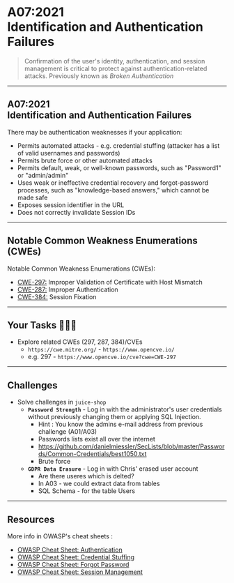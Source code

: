 # A07:2021<br>Identification and Authentication Failures

>Confirmation of the user's identity, authentication, and session management is critical to protect against authentication-related attacks. Previously known as _Broken Authentication_

---
## A07:2021<br>Identification and Authentication Failures

There may be authentication weaknesses if your application:

- Permits automated attacks - e.g. credential stuffing (attacker has a list of valid usernames and passwords)<!-- .element: style="font-size:0.8em"-->
- Permits brute force or other automated attacks<!-- .element: style="font-size:0.8em"-->
- Permits default, weak, or well-known passwords, such as "Password1" or "admin/admin"<!-- .element: style="font-size:0.8em"-->
- Uses weak or ineffective credential recovery and forgot-password processes, such as "knowledge-based answers," which cannot be made safe<!-- .element: style="font-size:0.8em"-->
- Exposes session identifier in the URL<!-- .element: style="font-size:0.8em"-->
- Does not correctly invalidate Session IDs<!-- .element: style="font-size:0.8em"-->

---
## Notable Common Weakness Enumerations (CWEs)

Notable Common Weakness Enumerations (CWEs):

- [CWE-297:](https://cwe.mitre.org/data/definitions/297.html)
Improper Validation of Certificate with Host Mismatch
- [CWE-287:](https://cwe.mitre.org/data/definitions/287.html)
Improper Authentication
- [CWE-384:](https://cwe.mitre.org/data/definitions/384.html)
Session Fixation

---
## Your Tasks 🧑🏻‍💻

- Explore related CWEs (297, 287, 384)/CVEs
  - `https://cwe.mitre.org/` - `https://www.opencve.io/`<!-- .element: style="font-size:0.8em"-->
  - e.g. 297 - `https://www.opencve.io/cve?cwe=CWE-297`<!-- .element: style="font-size:0.8em"-->

---
## Challenges
- Solve challenges in `juice-shop`
    - **`Password Strength`** - Log in with the administrator's user credentials without previously changing them or applying SQL Injection.
      - Hint : You know the admins e-mail address from previous challenge (A01/A03)<!-- .element: style="font-size:0.7em"-->
      - Passwords lists exist all over the internet
      - https://github.com/danielmiessler/SecLists/blob/master/Passwords/Common-Credentials/best1050.txt<!-- .element: style="font-size:0.7em"-->
      - Brute force<!-- .element: style="font-size:0.7em"-->
    - **`GDPR Data Erasure`** - Log in with Chris' erased user account
      - Are there useres which is delted?<!-- .element: style="font-size:0.7em"-->
      - In A03 - we could extract data from tables<!-- .element: style="font-size:0.7em"-->
      - SQL Schema - for the table Users<!-- .element: style="font-size:0.7em"-->

---
## Resources

More info in OWASP's cheat sheets :

- [OWASP Cheat Sheet: Authentication](https://cheatsheetseries.owasp.org/cheatsheets/Authentication_Cheat_Sheet.html)
- [OWASP Cheat Sheet: Credential Stuffing](https://cheatsheetseries.owasp.org/cheatsheets/Credential_Stuffing_Prevention_Cheat_Sheet.html)
- [OWASP Cheat Sheet: Forgot Password](https://cheatsheetseries.owasp.org/cheatsheets/Forgot_Password_Cheat_Sheet.html)
- [OWASP Cheat Sheet: Session Management](https://cheatsheetseries.owasp.org/cheatsheets/Session_Management_Cheat_Sheet.html)
